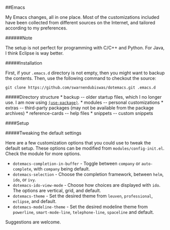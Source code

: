 ##Emacs

My Emacs changes, all in one place. Most of the customizations included have been collected from different sources on
the Internet, and tailored according to my preferences.

######Note

The setup is not perfect for programming with C/C++ and Python. For Java, I think Eclipse is way better. 

#####Installation

First, if your `.emacs.d` directory is not empty, then you might want to backup the contents. Then, use the following command to checkout the source:

```
git clone https://github.com/swarnendubiswas/dotemacs.git .emacs.d
```

#####Directory structure
         * backup -- older startup files, which I no longer use. I am now using [`(use-package)`](https://github.com/jwiegley/use-package).
         * modules -- personal customizations
         * extras -- third-party packages (may not be available from the package archives)
         * reference-cards -- help files 
         * snippets -- custom snippets

####Setup

#####Tweaking the default settings

Here are a few customization options that you could use to tweak the default setup. These options can be modified from
`modules/config-init.el`. Check the module for more options.

* `dotemacs-completion-in-buffer` - Toggle between `company` or `auto-complete`, with `company` being default.
* `dotemacs-selection` - Choose the completion framework, between `helm`, `ido`, or `ivy`.
* `dotemacs-ido-view-mode` - Choose how choices are displayed with `ido`. The options are vertical, grid, and default.
* `dotemacs-theme` - Set the desired theme from `leuven`, `professional`, `eclipse`, and default. 
* `dotemacs-modeline-theme` - Set the desired modeline theme from `powerline`, `smart-mode-line`, `telephone-line`, `spaceline` and default.

Suggestions are welcome.

